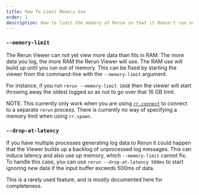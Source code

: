 ```yaml
---
title: How To Limit Memory Use
order: 1
description: How to limit the memory of Rerun so that it doesn't run out of RAM. 
---
```


### `--memory-limit`

The Rerun Viewer can not yet view more data than fits in RAM. The more data you log, the more RAM the Rerun Viewer will use. The RAM use will build up until you run out of memory. This can be fixed by starting the viewer from the command-line with the `--memory-limit` argument.

For instance, if you run `rerun --memory-limit 16GB` then the viewer will start throwing away the oldest logged so as not to go over that 16 GB limit.

NOTE: This currently only work when you are using [`rr.connect`](https://ref.rerun.io/docs/python/latest/common/initialization/#rerun.connect) to connect to a separate `rerun` process. There is currently no way of specifying a memory limit when using `rr.spawn`.

### `--drop-at-latency`

If you have multiple processes generating log data to Rerun it could happen that the Viewer builds up a backlog of unprocessed log messages. This can induce latency and also use up memory, which `--memory-limit` cannot fix. To handle this case, you can use `rerun --drop-at-latency 500ms` to start ignoring _new_ data if the input buffer exceeds 500ms of data.

This is a rarely used feature, and is mostly documented here for completeness.
